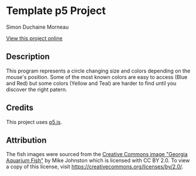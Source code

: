 # Template p5 Project

Simon Duchaine Morneau

[View this project online](https://Simon_cod.github.io/Cart-253/Topics/Art-Jam-Assignment/)

## Description

This program represents a circle changing size and colors depending on the mouse's position. 
Some of the most known colors are easy to access (Blue and Red) but some colors (Yellow and Teal) are harder to find until you discover the right patern.

## Credits

This project uses [p5.js](https://p5js.org).

## Attribution

The fish images were sourced from the [Creative Commons image "Georgia Aquarium Fish"](https://search.creativecommons.org/photos/96f6f770-eac1-488c-8abb-16bee7bcc874) by Mike Johnston which is licensed with CC BY 2.0. To view a copy of this license, visit https://creativecommons.org/licenses/by/2.0/.
